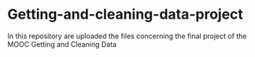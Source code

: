 Getting-and-cleaning-data-project
=================================

In this repository are uploaded the files concerning the final project of the MOOC Getting and Cleaning Data
